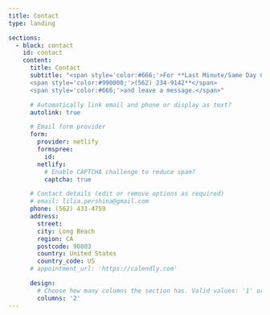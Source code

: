 ```yaml
---
title: Contact
type: landing

sections:
  - block: contact
    id: contact
    content:
      title: Contact
      subtitle: "<span style='color:#666;'>For **Last Minute/Same Day Cancellations ONLY<br />Call:</span>
      <span style='color:#990000;'>(562) 234-9142**</span>
      <span style='color:#666;'>and leave a message.</span>"

      # Automatically link email and phone or display as text?
      autolink: true

      # Email form provider
      form:
        provider: netlify
        formspree:
          id:
        netlify:
          # Enable CAPTCHA challenge to reduce spam?
          captcha: true

      # Contact details (edit or remove options as required)
      # email: lilia.pershina@gmail.com
      phone: (562) 433-4759
      address:
        street:
        city: Long Beach
        region: CA
        postcode: 90803
        country: United States
        country_code: US
      # appointment_url: 'https://calendly.com'

      design:
        # Choose how many columns the section has. Valid values: '1' or '2'.
        columns: '2'
---
```

